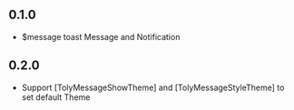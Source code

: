 ## 0.1.0

* $message toast Message and Notification

## 0.2.0

* Support [TolyMessageShowTheme] and [TolyMessageStyleTheme] to set default Theme
